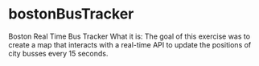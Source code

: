 # bostonBusTracker
Boston Real Time Bus Tracker
What it is:
The goal of this exercise was to create a map that interacts with a real-time API to update the positions of city busses every 15 seconds.

